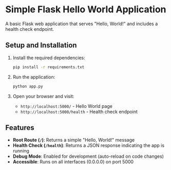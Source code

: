 # Simple Flask Hello World Application

A basic Flask web application that serves "Hello, World!" and includes a health check endpoint.

## Setup and Installation

1. Install the required dependencies:
   ```bash
   pip install -r requirements.txt
   ```

2. Run the application:
   ```bash
   python app.py
   ```

3. Open your browser and visit:
   - `http://localhost:5000/` - Hello World page
   - `http://localhost:5000/health` - Health check endpoint

## Features

- **Root Route (`/`)**: Returns a simple "Hello, World!" message
- **Health Check (`/health`)**: Returns a JSON response indicating the app is running
- **Debug Mode**: Enabled for development (auto-reload on code changes)
- **Accessible**: Runs on all interfaces (0.0.0.0) on port 5000 